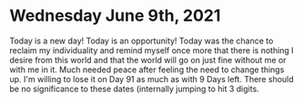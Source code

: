 # Wednesday June 9th, 2021

Today is a new day!
Today is an opportunity!
Today was the chance to reclaim my individuality and remind myself once more that there is nothing I desire from this world and that the world will go on just fine without me or with me in it. Much needed peace after feeling the need to change things up. I'm willing to lose it on Day 91 as much as with 9 Days left. There should be no significance to these dates (internally jumping to hit 3 digits.
